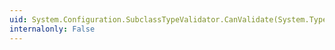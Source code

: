 ```yaml
---
uid: System.Configuration.SubclassTypeValidator.CanValidate(System.Type)
internalonly: False
---
```

